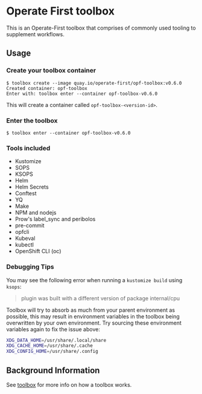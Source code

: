# Operate First toolbox

This is an Operate-First toolbox that comprises of commonly used tooling to supplement workflows.

## Usage

### Create your toolbox container

```shell
$ toolbox create --image quay.io/operate-first/opf-toolbox:v0.6.0
Created container: opf-toolbox
Enter with: toolbox enter --container opf-toolbox-v0.6.0
```

This will create a container called `opf-toolbox-<version-id>`.

### Enter the toolbox

```shell
$ toolbox enter --container opf-toolbox-v0.6.0
```

### Tools included

- Kustomize
- SOPS
- KSOPS
- Helm
- Helm Secrets
- Conftest
- YQ
- Make
- NPM and nodejs
- Prow's label_sync and peribolos
- pre-commit
- opfcli
- Kubeval
- kubectl
- OpenShift CLI (oc)

### Debugging Tips

You may see the following error when running a `kustomize build` using `ksops`:

> plugin was built with a different version of package internal/cpu

Toolbox will try to absorb as much from your parent environment as possible, this may result in environment variables
in the toolbox being overwritten by your own environment. Try sourcing these environment variables again to fix the issue
above:

```bash
XDG_DATA_HOME=/usr/share/.local/share
XDG_CACHE_HOME=/usr/share/.cache
XDG_CONFIG_HOME=/usr/share/.config
```

## Background Information

See [toolbox](https://github.com/containers/toolbox) for more info on how a toolbox works.
